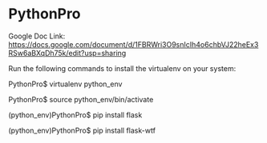 # PythonPro

Google Doc Link: https://docs.google.com/document/d/1FBRWri3O9snIcIh4o6chbVJ22heEx3RSw6aBXqDh75k/edit?usp=sharing

 Run the following commands to install the virtualenv on your system:
 
  PythonPro$ virtualenv python_env
  
  PythonPro$ source python_env/bin/activate
  
  (python_env)PythonPro$ pip install flask

  (python_env)PythonPro$ pip install flask-wtf
